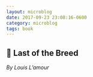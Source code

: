 ```yaml
---
layout: microblog
date: 2017-09-23 23:08:16-0600
category: microblog
tags: book
---
```

## 📖 Last of the Breed
*By Louis L’amour*

